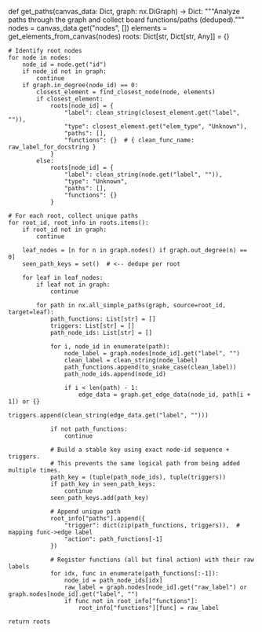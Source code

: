def get_paths(canvas_data: Dict, graph: nx.DiGraph) -> Dict:
    """Analyze paths through the graph and collect board functions/paths (deduped)."""
    nodes = canvas_data.get("nodes", [])
    elements = get_elements_from_canvas(nodes)
    roots: Dict[str, Dict[str, Any]] = {}

    # Identify root nodes
    for node in nodes:
        node_id = node.get("id")
        if node_id not in graph:
            continue
        if graph.in_degree(node_id) == 0:
            closest_element = find_closest_node(node, elements)
            if closest_element:
                roots[node_id] = {
                    "label": clean_string(closest_element.get("label", "")),
                    "type": closest_element.get("elem_type", "Unknown"),
                    "paths": [],
                    "functions": {}  # { clean_func_name: raw_label_for_docstring }
                }
            else:
                roots[node_id] = {
                    "label": clean_string(node.get("label", "")),
                    "type": "Unknown",
                    "paths": [],
                    "functions": {}
                }

    # For each root, collect unique paths
    for root_id, root_info in roots.items():
        if root_id not in graph:
            continue

        leaf_nodes = [n for n in graph.nodes() if graph.out_degree(n) == 0]
        seen_path_keys = set()  # <-- dedupe per root

        for leaf in leaf_nodes:
            if leaf not in graph:
                continue

            for path in nx.all_simple_paths(graph, source=root_id, target=leaf):
                path_functions: List[str] = []
                triggers: List[str] = []
                path_node_ids: List[str] = []

                for i, node_id in enumerate(path):
                    node_label = graph.nodes[node_id].get("label", "")
                    clean_label = clean_string(node_label)
                    path_functions.append(to_snake_case(clean_label))
                    path_node_ids.append(node_id)

                    if i < len(path) - 1:
                        edge_data = graph.get_edge_data(node_id, path[i + 1]) or {}
                        triggers.append(clean_string(edge_data.get("label", "")))

                if not path_functions:
                    continue

                # Build a stable key using exact node-id sequence + triggers.
                # This prevents the same logical path from being added multiple times.
                path_key = (tuple(path_node_ids), tuple(triggers))
                if path_key in seen_path_keys:
                    continue
                seen_path_keys.add(path_key)

                # Append unique path
                root_info["paths"].append({
                    "trigger": dict(zip(path_functions, triggers)),  # mapping func->edge label
                    "action": path_functions[-1]
                })

                # Register functions (all but final action) with their raw labels
                for idx, func in enumerate(path_functions[:-1]):
                    node_id = path_node_ids[idx]
                    raw_label = graph.nodes[node_id].get("raw_label") or graph.nodes[node_id].get("label", "")
                    if func not in root_info["functions"]:
                        root_info["functions"][func] = raw_label

    return roots
